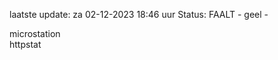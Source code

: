 laatste update: 
za 02-12-2023 18:46   uur 
Status: FAALT - geel - 
<div class="service Y">microstation</div><div class="service G">httpstat</div>